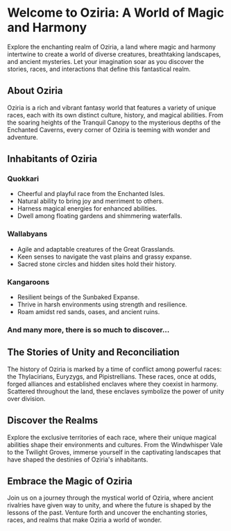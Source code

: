 
# Welcome to Oziria: A World of Magic and Harmony

Explore the enchanting realm of Oziria, a land where magic and harmony intertwine to create a world of diverse creatures, breathtaking landscapes, and ancient mysteries. Let your imagination soar as you discover the stories, races, and interactions that define this fantastical realm.

## About Oziria

Oziria is a rich and vibrant fantasy world that features a variety of unique races, each with its own distinct culture, history, and magical abilities. From the soaring heights of the Tranquil Canopy to the mysterious depths of the Enchanted Caverns, every corner of Oziria is teeming with wonder and adventure.

## Inhabitants of Oziria

### Quokkari
- Cheerful and playful race from the Enchanted Isles.
- Natural ability to bring joy and merriment to others.
- Harness magical energies for enhanced abilities.
- Dwell among floating gardens and shimmering waterfalls.

### Wallabyans
- Agile and adaptable creatures of the Great Grasslands.
- Keen senses to navigate the vast plains and grassy expanse.
- Sacred stone circles and hidden sites hold their history.

### Kangaroons
- Resilient beings of the Sunbaked Expanse.
- Thrive in harsh environments using strength and resilience.
- Roam amidst red sands, oases, and ancient ruins.

### And many more, there is so much to discover...

## The Stories of Unity and Reconciliation

The history of Oziria is marked by a time of conflict among powerful races: the Thylacirians, Euryzygs, and Pipistrellians. These races, once at odds, forged alliances and established enclaves where they coexist in harmony. Scattered throughout the land, these enclaves symbolize the power of unity over division.

## Discover the Realms

Explore the exclusive territories of each race, where their unique magical abilities shape their environments and cultures. From the Windwhisper Vale to the Twilight Groves, immerse yourself in the captivating landscapes that have shaped the destinies of Oziria's inhabitants.

## Embrace the Magic of Oziria

Join us on a journey through the mystical world of Oziria, where ancient rivalries have given way to unity, and where the future is shaped by the lessons of the past. Venture forth and uncover the enchanting stories, races, and realms that make Oziria a world of wonder.
